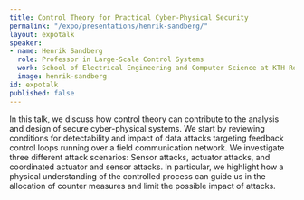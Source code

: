 ```yaml
---
title: Control Theory for Practical Cyber-Physical Security
permalink: "/expo/presentations/henrik-sandberg/"
layout: expotalk
speaker:
- name: Henrik Sandberg
  role: Professor in Large-Scale Control Systems
  work: School of Electrical Engineering and Computer Science at KTH Royal Institute of Technology
  image: henrik-sandberg
id: expotalk
published: false
---
```


In this talk, we discuss how control theory can contribute to the analysis and design of secure cyber-physical systems. We start by reviewing conditions for detectability and impact of data attacks targeting feedback control loops running over a field communication network. We investigate three different attack scenarios: Sensor attacks, actuator attacks, and coordinated actuator and sensor attacks. In particular, we highlight how a physical understanding of the controlled process can guide us in the allocation of counter measures and limit the possible impact of attacks.
